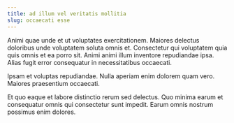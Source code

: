 ```yaml
---
title: ad illum vel veritatis mollitia
slug: occaecati esse
---
```


Animi quae unde et ut voluptates exercitationem. Maiores delectus doloribus unde voluptatem soluta omnis et. Consectetur qui voluptatem quia quis omnis et ea porro sit. Animi animi illum inventore repudiandae ipsa. Alias fugit error consequatur in necessitatibus occaecati.

Ipsam et voluptas repudiandae. Nulla aperiam enim dolorem quam vero. Maiores praesentium occaecati.

Et quo eaque et labore distinctio rerum sed delectus. Quo minima earum et consequatur omnis qui consectetur sunt impedit. Earum omnis nostrum possimus enim dolores.
